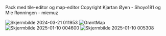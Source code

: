 Pack med tile-editor og map-editor 
Copyright Kjartan Øyen - Shoyo181 og Mie Rønningen - miemuz

![Skjermbilde 2024-03-21 011953](https://github.com/user-attachments/assets/81051829-3967-49c9-b672-e07e52be23b6)
![GrøntMap](https://github.com/user-attachments/assets/14dec177-395a-4095-af5e-0db286a6e4c8)
![Skjermbilde 2025-01-10 004600](https://github.com/user-attachments/assets/61452084-9e02-4328-8235-aaf61594327e)
![Skjermbilde 2025-01-10 005308](https://github.com/user-attachments/assets/d571a061-2d95-4ad9-af2e-450f4a030019)

